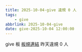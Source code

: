 ```yaml
---
title: 2025-10-04-give 違規 0 人
tags:
    - give
abbrlink: 2025-10-04-give
date: give-2025-10-04 12:00:00
---
```

give 板 [板規連結](https://www.ptt.cc/bbs/give/M.1612495900.A.C32.html)
昨天違規 0 人
